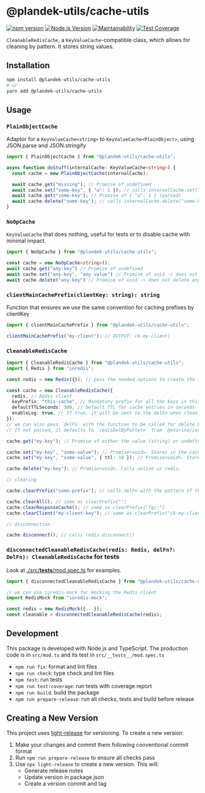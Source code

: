 # @plandek-utils/cache-utils

[![npm version](https://badge.fury.io/js/%40eturino%2Fcache-utils.svg)](https://badge.fury.io/js/%40eturino%2Fcache-utils)
[![Node.js Version](https://img.shields.io/node/v/@eturino/cache-utils.svg)](https://nodejs.org)
[![Maintainability](https://api.codeclimate.com/v1/badges/f05fb327b37d0d69b030/maintainability)](https://codeclimate.com/github/plandek-utils/cache-utils/maintainability)
[![Test Coverage](https://api.codeclimate.com/v1/badges/f05fb327b37d0d69b030/test_coverage)](https://codeclimate.com/github/plandek-utils/cache-utils/test_coverage)

`CleanableRedisCache`, a `KeyValueCache`-compatible class, which allows for cleaning by pattern. It stores string values.

## Installation

```bash
npm install @plandek-utils/cache-utils
# or
yarn add @plandek-utils/cache-utils
```

## Usage

### `PlainObjectCache`

Adaptor for a `KeyValueCache<string>` to `KeyValueCache<PlainObject>`, using JSON.parse and JSON.stringify

```ts
import { PlainObjectCache } from "@plandek-utils/cache-utils";

async function doStuff(internalCache: KeyValueCache<string>) {
  const cache = new PlainObjectCache(internalCache);

  await cache.get("missing"); // Promise of undefined
  await cache.set("some-key", { "a": 1 }); // calls internalCache.set("some-key", "{\"a\":1}")
  await cache.get("some-key"); // Promise of { "a": 1 } (parsed)
  await cache.delete("some-key"); // calls internalCache.delete("some-key")
}

```

### `NoOpCache`

`KeyValueCache` that does nothing, useful for tests or to disable cache with minimal impact.

```ts
import { NoOpCache } from "@plandek-utils/cache-utils";

const cache = new NoOpCache<string>();
await cache.get("any-key") // Promise of undefined
await cache.set("any-key", "any value") // Promise of void -> does not store anything in any cache
await cache.delete("any-key") // Promise of void -> does not delete anything from any cache

```

### `clientMainCachePrefix(clientKey: string): string`

Function that ensures we use the same convention for caching prefixes by clientKey

```ts
import { clientMainCachePrefix } from "@plandek-utils/cache-utils";

clientMainCachePrefix("my-client"); // OUTPUT: ck-my-client|
```

### `CleanableRedisCache`

```ts
import { CleanableRedisCache } from "@plandek-utils/cache-utils";
import { Redis } from "ioredis";

const redis = new Redis({}); // pass the needed options to create the ioredis client

const cache = new CleanableRedisCache({
  redis, // Redis client
  keyPrefix: "this-cache", // Mandatory prefix for all the keys in this cache, which will be prepended to all keys before passing them to REDIS
  defaultTTLSeconds: 300, // Default TTL for cache entries in seconds
  enableLog: true, // If true, it will be sent to the delFn when cleaning the cache
});
// we can also pass `delFn` with the function to be called for delete keys by pattern.
// If not passed, it defaults to `redisDelByPattern` from `@eturino/ioredis-del-by-pattern`

cache.get("my-key"); // Promise of either the value (string) or undefined

cache.set("my-key", "some-value"); // Promise<void>. Stores in the cache, using the given default TTL
cache.set("my-key", "some-value", { ttl: 10 }); // Promise<void>. Stores in the cache, using 10s as TTL

cache.delete("my-key"); // Promise<void>. Calls unlink in redis.

// clearing

cache.clearPrefix("some-prefix"); // calls delFn with the pattern of the given prefix, prepended by this.keyPrefix, and ending with *.

cache.clearAll(); // same as clearPrefix("")
cache.clearResponseCache(); // same as clearPrefix("fqc:")
cache.clearClient("my-client-key"); // same as clearPrefix("ck-my-client-key|")

// disconnection

cache.disconnect(); // calls redis.disconnect()
```


### `disconnectedCleanableRedisCache(redis: Redis, delFn?: DelFn): CleanableRedisCache` for tests

Look at [./src/__tests__/mod.spec.ts](./src/__tests__/mod.spec.ts) for examples.

```ts
import { disconnectedCleanableRedisCache } from "@plandek-utils/cache-utils";

// we can use ioredis-mock for mocking the Redis client
import RedisMock from "ioredis-mock";

const redis = new RedisMock({...});
const cleanable = disconnectedCleanableRedisCache(redis);
```

## Development

This package is developed with Node.js and TypeScript. The production code is in `src/mod.ts` and its test in
`src/__tests__/mod.spec.ts`

- `npm run fix`: format and lint files
- `npm run check`: type check and lint files
- `npm test`: run tests
- `npm run test:coverage`: run tests with coverage report
- `npm run build`: build the package
- `npm run prepare-release`: run all checks, tests and build before release

## Creating a New Version

This project uses [light-release](https://github.com/plandek-utils/light-release) for versioning. To create a new version:

1. Make your changes and commit them following conventional commit format
2. Run `npm run prepare-release` to ensure all checks pass
3. Use `npx light-release` to create a new version. This will:
   - Generate release notes
   - Update version in package.json
   - Create a version commit and tag
